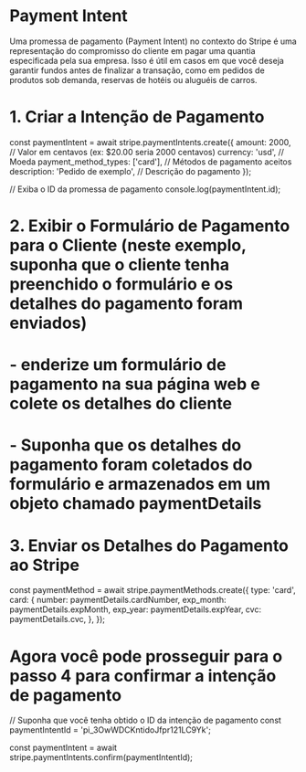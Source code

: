 # Payment Intent

Uma promessa de pagamento (Payment Intent) no contexto do Stripe é uma representação do compromisso do cliente em pagar uma quantia especificada pela sua empresa. Isso é útil em casos em que você deseja garantir fundos antes de finalizar a transação, como em pedidos de produtos sob demanda, reservas de hotéis ou aluguéis de carros.

# 1. Criar a Intenção de Pagamento

const paymentIntent = await stripe.paymentIntents.create({
  amount: 2000, // Valor em centavos (ex: $20.00 seria 2000 centavos)
  currency: 'usd', // Moeda
  payment_method_types: ['card'], // Métodos de pagamento aceitos
  description: 'Pedido de exemplo', // Descrição do pagamento
});

// Exiba o ID da promessa de pagamento
console.log(paymentIntent.id);

# 2. Exibir o Formulário de Pagamento para o Cliente (neste exemplo, suponha que o cliente tenha preenchido o formulário e os detalhes do pagamento foram enviados)

# - enderize um formulário de pagamento na sua página web e colete os detalhes do cliente

# - Suponha que os detalhes do pagamento foram coletados do formulário e armazenados em um objeto chamado paymentDetails

# 3. Enviar os Detalhes do Pagamento ao Stripe

const paymentMethod = await stripe.paymentMethods.create({
  type: 'card',
  card: {
    number: paymentDetails.cardNumber,
    exp_month: paymentDetails.expMonth,
    exp_year: paymentDetails.expYear,
    cvc: paymentDetails.cvc,
  },
});


# Agora você pode prosseguir para o passo 4 para confirmar a intenção de pagamento 

// Suponha que você tenha obtido o ID da intenção de pagamento
const paymentIntentId = 'pi_3OwWDCKntidoJfpr121LC9Yk';

 const paymentIntent = await stripe.paymentIntents.confirm(paymentIntentId);